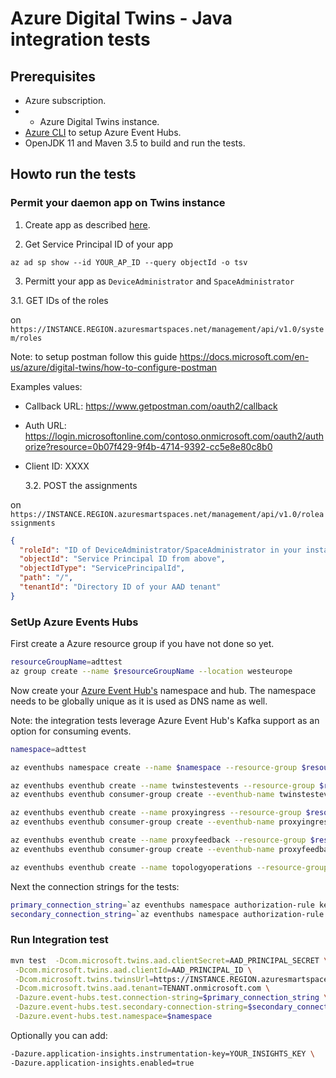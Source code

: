 # Azure Digital Twins - Java integration tests

## Prerequisites

- Azure subscription.
- - Azure Digital Twins instance.
- [Azure CLI](https://docs.microsoft.com/en-us/cli/azure/install-azure-cli) to setup Azure Event Hubs.
- OpenJDK 11 and Maven 3.5 to build and run the tests.

## Howto run the tests

### Permit your daemon app on Twins instance

1. Create app as described [here](https://docs.microsoft.com/en-us/azure/digital-twins/how-to-configure-postman).

2. Get Service Principal ID of your app

```shell
az ad sp show --id YOUR_AP_ID --query objectId -o tsv
```

3. Permitt your app as `DeviceAdministrator` and `SpaceAdministrator`

3.1. GET IDs of the roles

on `https://INSTANCE.REGION.azuresmartspaces.net/management/api/v1.0/system/roles`

Note: to setup postman follow this guide https://docs.microsoft.com/en-us/azure/digital-twins/how-to-configure-postman

Examples values:

- Callback URL: https://www.getpostman.com/oauth2/callback
- Auth URL: https://login.microsoftonline.com/contoso.onmicrosoft.com/oauth2/authorize?resource=0b07f429-9f4b-4714-9392-cc5e8e80c8b0
- Client ID: XXXX

  3.2. POST the assignments

on `https://INSTANCE.REGION.azuresmartspaces.net/management/api/v1.0/roleassignments`

```json
{
  "roleId": "ID of DeviceAdministrator/SpaceAdministrator in your instance",
  "objectId": "Service Principal ID from above",
  "objectIdType": "ServicePrincipalId",
  "path": "/",
  "tenantId": "Directory ID of your AAD tenant"
}
```

### SetUp Azure Events Hubs

First create a Azure resource group if you have not done so yet.

```bash
resourceGroupName=adttest
az group create --name $resourceGroupName --location westeurope
```

Now create your [Azure Event Hub's](https://docs.microsoft.com/en-us/azure/event-hubs/event-hubs-about) namespace and hub. The namespace needs to be globally unique as it is used as DNS name as well.

Note: the integration tests leverage Azure Event Hub's Kafka support as an option for consuming events.

```bash
namespace=adttest

az eventhubs namespace create --name $namespace --resource-group $resourceGroupName --enable-kafka

az eventhubs eventhub create --name twinstestevents --resource-group $resourceGroupName --namespace-name $namespace --message-retention 1 --partition-count 1
az eventhubs eventhub consumer-group create --eventhub-name twinstestevents --resource-group $resourceGroupName --namespace-name $namespace --name twinstesteventscg

az eventhubs eventhub create --name proxyingress --resource-group $resourceGroupName --namespace-name $namespace --message-retention 1 --partition-count 1
az eventhubs eventhub consumer-group create --eventhub-name proxyingress --resource-group $resourceGroupName --namespace-name $namespace --name proxyingresscg

az eventhubs eventhub create --name proxyfeedback --resource-group $resourceGroupName --namespace-name $namespace --message-retention 1 --partition-count 1
az eventhubs eventhub consumer-group create --eventhub-name proxyfeedback --resource-group $resourceGroupName --namespace-name $namespace --name proxyfeedbackcg

az eventhubs eventhub create --name topologyoperations --resource-group $resourceGroupName --namespace-name $namespace --message-retention 1 --partition-count 1
```

Next the connection strings for the tests:

```bash
primary_connection_string=`az eventhubs namespace authorization-rule keys list --resource-group $resourceGroupName --namespace-name $namespace --name RootManageSharedAccessKey -o tsv --query primaryConnectionString`
secondary_connection_string=`az eventhubs namespace authorization-rule keys list --resource-group $resourceGroupName --namespace-name $namespace --name RootManageSharedAccessKey -o tsv --query secondaryConnectionString`
```

### Run Integration test

```bash
mvn test  -Dcom.microsoft.twins.aad.clientSecret=AAD_PRINCIPAL_SECRET \
 -Dcom.microsoft.twins.aad.clientId=AAD_PRINCIPAL_ID \
 -Dcom.microsoft.twins.twinsUrl=https://INSTANCE.REGION.azuresmartspaces.net/management \
 -Dcom.microsoft.twins.aad.tenant=TENANT.onmicrosoft.com \
 -Dazure.event-hubs.test.connection-string=$primary_connection_string \
 -Dazure.event-hubs.test.secondary-connection-string=$secondary_connection_string \
 -Dazure.event-hubs.test.namespace=$namespace
```

Optionally you can add:

```bash
-Dazure.application-insights.instrumentation-key=YOUR_INSIGHTS_KEY \
-Dazure.application-insights.enabled=true
```
